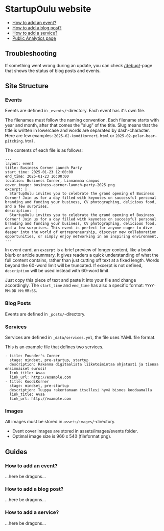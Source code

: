 # StartupOulu website

- [How to add an event?](#how-to-add-an-event)
- [How to add a blog post?](#how-to-add-a-blog-post)
- [How to add a service?](#how-to-add-a-service)
- [Public Analytics page](https://plausible.io/share/startupoulu.com?auth=EGvvedQd9yAzpwIIp5-_g)

## Troubleshooting

If something went wrong during an update, you can check [/debug/](debug)-page that shows the status of blog posts and events. 

## Site Structure

### Events

Events are defined in `_events/`-directory. Each event has it's own file. 

The filenames must follow the naming convention. Each filename starts with year and month, after that comes the "slug" of the title. Slug means that the title is written in lowercase and words are separated by dash-character. Here are few examples: `2025-02-koodikorneri.html` or `2025-02-polar-bear-pitching.html`.

The contents of each file is as follows:

```
---
layout: event
title: Business Corner Launch Party
start_time: 2025-01-23 12:00:00
end_time: 2025-01-23 16:00:00
location: Business Corner, Linnanmaa campus
cover_image: business-corner-launch-party-2025.png
excerpt: |
  StartupOulu invites you to celebrate the grand opening of Business Corner! Join us for a day filled with keynotes on successful personal branding and funding your business, CV photographing, delicious food, and a few surprises.
description:  |
  StartupOulu invites you to celebrate the grand opening of Business Corner! Join us for a day filled with keynotes on successful personal branding and funding your business, CV photographing, delicious food, and a few surprises. This event is perfect for anyone eager to dive deeper into the world of entrepreneurship, discover new collaboration opportunities, or simply enjoy networking in an inspiring environment.
---
```

In event card, an `excerpt` is a brief preview of longer content, like a book blurb or article summary. It gives readers a quick understanding of what the full content contains, rather than just cutting off text at a fixed length. Words beyond the 60-word limit will be truncated. If excerpt is not defined, `description` will be used instead with 60-word limit.

Just copy this piece of text and paste it into your file and change accordingly. The `start_time` and `end_time` has also a specific format: `YYYY-MM-DD HH:MM:SS`.

### Blog Posts

Events are defined in `_posts/`-directory.

### Services

Services are defined in `_data/services.yml`, the file uses YAML file format. 

This is an example file that defines two services.

```
- title: Founder's Corner
  stage: mindset, pre-startup, startup
  description: Rakenna digitaalista liiketoimintaa ohjatusti ja tienaa ensimmäiset eurosi!
  link_title: Avaa
  link_url: http://example.com
- title: KoodiKorner
  stage: mindset, pre-startup
  description: Tuuppa rakentamaan itsellesi hyvä bisnes koodaamalla
  link_title: Avaa
  link_url: http://example.com
```

### Images

All images must be stored in `assets/images/`-directory. 

- Event cover images are stored in assets/images/events folder. 
- Optimal image size is 960 x 540 (fileformat png).


## Guides

### How to add an event?

...here be dragons...

### How to add a blog post?

...here be dragons...

### How to add a service?

...here be dragons...

